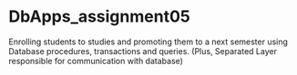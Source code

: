 # DbApps_assignment05
Enrolling students to studies and promoting them to a next semester using Database procedures, transactions and queries. (Plus, Separated Layer responsible for communication with database)
